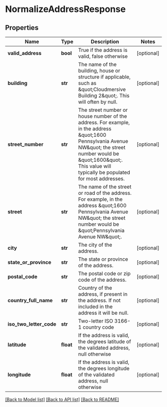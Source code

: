 # NormalizeAddressResponse

## Properties
Name | Type | Description | Notes
------------ | ------------- | ------------- | -------------
**valid_address** | **bool** | True if the address is valid, false otherwise | [optional] 
**building** | **str** | The name of the building, house or structure if applicable, such as \&quot;Cloudmersive Building 2\&quot;.  This will often by null. | [optional] 
**street_number** | **str** | The street number or house number of the address.  For example, in the address \&quot;1600 Pennsylvania Avenue NW\&quot; the street number would be \&quot;1600\&quot;.  This value will typically be populated for most addresses. | [optional] 
**street** | **str** | The name of the street or road of the address.  For example, in the address \&quot;1600 Pennsylvania Avenue NW\&quot; the street number would be \&quot;Pennsylvania Avenue NW\&quot;. | [optional] 
**city** | **str** | The city of the address. | [optional] 
**state_or_province** | **str** | The state or province of the address. | [optional] 
**postal_code** | **str** | The postal code or zip code of the address. | [optional] 
**country_full_name** | **str** | Country of the address, if present in the address.  If not included in the address it will be null. | [optional] 
**iso_two_letter_code** | **str** | Two-letter ISO 3166-1 country code | [optional] 
**latitude** | **float** | If the address is valid, the degrees latitude of the validated address, null otherwise | [optional] 
**longitude** | **float** | If the address is valid, the degrees longitude of the validated address, null otherwise | [optional] 

[[Back to Model list]](../README.md#documentation-for-models) [[Back to API list]](../README.md#documentation-for-api-endpoints) [[Back to README]](../README.md)


